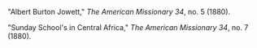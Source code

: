 "Albert Burton Jowett," *The American Missionary 34*, no. 5 (1880). 

"Sunday School's in Central Africa," *The American Missionary 34*, no. 7 (1880). 
